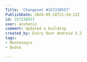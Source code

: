 ```yaml
---
Title: 'Changeset #157230557'
PublishDate: 2024-09-28T21:58:23Z
id: 157230557
user: anshanin
comment: Updated a building
created_by: Every Door Android 5.2
tags:
- Montenegro
- Budva

---
```

